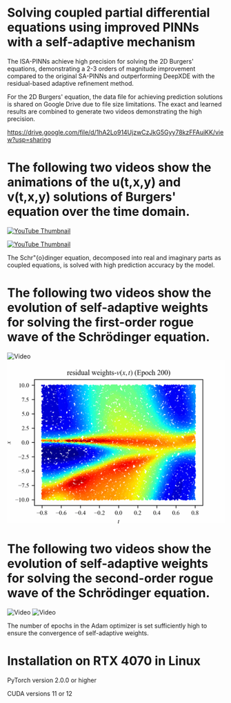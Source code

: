 # Solving coupled partial differential equations using improved PINNs with a self-adaptive mechanism

The ISA-PINNs achieve high precision for solving the 2D Burgers' equations, demonstrating a 2-3 orders of magnitude improvement compared to the original SA-PINNs and outperforming DeepXDE with the residual-based adaptive refinement method.

For the 2D Burgers' equation, the data file for achieving prediction solutions is shared on Google Drive due to file size limitations.
The exact and learned results are combined to generate two videos demonstrating the high precision.

https://drive.google.com/file/d/1hA2Lo914UjzwCzJkG5Gyy78kzFFAuiKK/view?usp=sharing

# The following two videos show the animations of the u(t,x,y) and v(t,x,y) solutions of Burgers' equation over the time domain.
[![YouTube Thumbnail](https://img.youtube.com/vi/_1qK4ejEQnw/hqdefault.jpg)](https://www.youtube.com/watch?v=_1qK4ejEQnw)

[![YouTube Thumbnail](https://img.youtube.com/vi/VCSHgUi42OU/sddefault.jpg)](https://www.youtube.com/watch?v=VCSHgUi42OU)

The Schr\"{o}dinger equation, decomposed into real and imaginary parts as coupled equations, is solved with high prediction accuracy by the model.

# The following two videos show the evolution of self-adaptive weights for solving the first-order rogue wave of the Schrödinger equation.
![Video](https://github.com/hucmwf/coupsa/blob/main/sa-sch1st-animation.gif)
![Video](https://github.com/hucmwf/coupsa/blob/main/sa-sch1st-v-animation.gif)

# The following two videos show the evolution of self-adaptive weights for solving the second-order rogue wave of the Schrödinger equation.
![Video](https://github.com/hucmwf/coupsa/blob/main/sa-sch2nd-animation.gif)
![Video](https://github.com/hucmwf/coupsa/blob/main/sa-sch2nd-v-animation.gif)

The number of epochs in the Adam optimizer is set sufficiently high to ensure the convergence of self-adaptive weights.

# Installation on RTX 4070 in Linux

PyTorch version 2.0.0 or higher

CUDA versions 11 or 12
